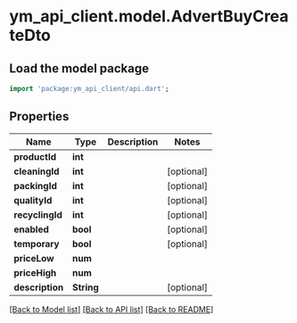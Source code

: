 # ym_api_client.model.AdvertBuyCreateDto

## Load the model package
```dart
import 'package:ym_api_client/api.dart';
```

## Properties
Name | Type | Description | Notes
------------ | ------------- | ------------- | -------------
**productId** | **int** |  | 
**cleaningId** | **int** |  | [optional] 
**packingId** | **int** |  | [optional] 
**qualityId** | **int** |  | [optional] 
**recyclingId** | **int** |  | [optional] 
**enabled** | **bool** |  | [optional] 
**temporary** | **bool** |  | [optional] 
**priceLow** | **num** |  | 
**priceHigh** | **num** |  | 
**description** | **String** |  | [optional] 

[[Back to Model list]](../README.md#documentation-for-models) [[Back to API list]](../README.md#documentation-for-api-endpoints) [[Back to README]](../README.md)


